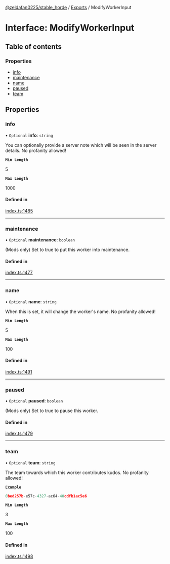 [@zeldafan0225/stable_horde](../README.md) / [Exports](../modules.md) / ModifyWorkerInput

# Interface: ModifyWorkerInput

## Table of contents

### Properties

- [info](ModifyWorkerInput.md#info)
- [maintenance](ModifyWorkerInput.md#maintenance)
- [name](ModifyWorkerInput.md#name)
- [paused](ModifyWorkerInput.md#paused)
- [team](ModifyWorkerInput.md#team)

## Properties

### info

• `Optional` **info**: `string`

You can optionally provide a server note which will be seen in the server details. No profanity allowed!

**`Min Length`**

5

**`Max Length`**

1000

#### Defined in

[index.ts:1485](https://github.com/ZeldaFan0225/stable_horde/blob/6d32b90/index.ts#L1485)

___

### maintenance

• `Optional` **maintenance**: `boolean`

(Mods only) Set to true to put this worker into maintenance.

#### Defined in

[index.ts:1477](https://github.com/ZeldaFan0225/stable_horde/blob/6d32b90/index.ts#L1477)

___

### name

• `Optional` **name**: `string`

When this is set, it will change the worker's name. No profanity allowed!

**`Min Length`**

5

**`Max Length`**

100

#### Defined in

[index.ts:1491](https://github.com/ZeldaFan0225/stable_horde/blob/6d32b90/index.ts#L1491)

___

### paused

• `Optional` **paused**: `boolean`

(Mods only) Set to true to pause this worker.

#### Defined in

[index.ts:1479](https://github.com/ZeldaFan0225/stable_horde/blob/6d32b90/index.ts#L1479)

___

### team

• `Optional` **team**: `string`

The team towards which this worker contributes kudos. No profanity allowed!

**`Example`**

```ts
0bed257b-e57c-4327-ac64-40cdfb1ac5e6
```

**`Min Length`**

3

**`Max Length`**

100

#### Defined in

[index.ts:1498](https://github.com/ZeldaFan0225/stable_horde/blob/6d32b90/index.ts#L1498)
